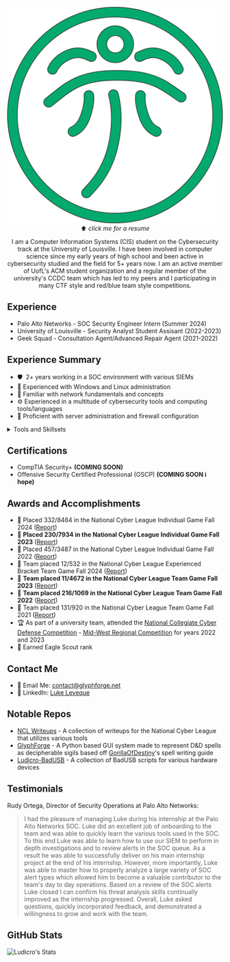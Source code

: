 <p align="center">
  <a href="LukeLevequeResume-GitHub.pdf">
    <img src="logo_highDef.png" alt="Resume" />
  </a>
  <br>
  ⬆️ <i>click me for a resume</i>
</p>

<p align="center">
I am a Computer Information Systems (CIS) student on the Cybersecurity track at the University of Louisville. I have been involved in computer science since my early years of high school and been active in cybersecurity studied and the field for 5+ years now. I am an active member of UofL's ACM student organization and a regular member of the university's CCDC team which has led to my peers and I participating in many CTF style and red/blue team style competitions. 
</p>

## Experience
- Palo Alto Networks - SOC Security Engineer Intern (Summer 2024)
- University of Louisville - Security Analyst Student Assisant (2022-2023)
- Geek Squad - Consultation Agent/Advanced Repair Agent (2021-2022)



## Experience Summary
- 🛡️&nbsp; 2+ years working in a SOC environment with various SIEMs
- 🐧 Experienced with Windows and Linux administration
- 📶 Familiar with network fundamentals and concepts
- ⚙️ Experienced in a multitude of cybersecurity tools and computing tools/languages
- 🚨 Proficient with server administration and firewall configuration
<details><summary>Tools and Skillsets</summary>

  - 🖥️ <b>Programming:</b> C, <ins>C++</ins>, C#, Java, <ins>Python</ins>, Javascript
  - ⌨️ <b>Scripting:</b> <ins>Bash</ins>, <ins>Powershell</ins>
  - 💻 <b>Operating Systems:</b> <ins>Kali/Ubuntu/Debian</ins>, <ins>Windows</ins>, Mac
  - ☁️ <b>Cloud Environments:</b> AWS, Google Cloud, Azure
  - 🕸️ <b>Web Apps:</b> <ins>Burp Suite</ins>
  - 🪪 &nbsp;<b>Digital Forensics:</b> Autopsy, FTK Imager
  - 📶 <b>Network Packet Analysis:</b> Wireshark
  - 🗄️ <b>Database</b> [SQL](https://github.com/Ludicro/Ludicro/tree/main/SQL), <ins>XQL</ins>, KQL
  - 🛠️ <b>General Tools:</b> hashcat, BadUSB, FlipperZero utilities, Ghidra
  - 📦 <b>Containers:</b> Docker
</details>

## Certifications
- CompTIA Security+ **(COMING SOON)**
- Offensive Security Certified Professional (OSCP) **(COMING SOON i hope)**

## Awards and Accomplishments
- 🏅 Placed 332/8484 in the National Cyber League Individual Game Fall 2024 ([Report](NCL/Scouting_Reports/IndivGame/2024_Fall_Indiv.pdf))
- 🏅 **Placed 230/7934 in the National Cyber League Individual Game Fall 2023** ([Report](NCL/Scouting_Reports/IndivGame/2023_Fall_Indiv.pdf))
- 🏅 Placed 457/3487 in the National Cyber League Individual Game Fall 2022 ([Report](NCL/Scouting_Reports/IndivGame/2022_Fall_Indiv.pdf))
- 🏅 Team placed 12/532 in the National Cyber League Experienced Bracket Team Game Fall 2024 ([Report](NCL/Scouting_Reports/TeamGame/2024_Fall_Team.pdf))
- 🏅 **Team placed 11/4672 in the National Cyber League Team Game Fall 2023** ([Report](NCL/Scouting_Reports/TeamGame/2023_Fall_Team.pdf))
- 🏅 **Team placed 216/1069 in the National Cyber League Team Game Fall 2022** ([Report](NCL/Scouting_Reports/TeamGame/2022_Fall_Team.pdf))
- 🏅 Team placed 131/920 in the National Cyber League Team Game Fall 2021 ([Report](NCL/Scouting_Reports/TeamGame/2021_Fall_Team.pdf))
- 🏆 As part of a university team, attended the [National Collegiate Cyber Defense Competition](https://www.nationalccdc.org/) - [Mid-West Regional Competition](https://www.caeepnc.org/mwccdc/) for years 2022 and 2023
- 🦅 Earned Eagle Scout rank

## Contact Me
- 📧 Email Me: contact@glyphforge.net
- 🤝 LinkedIn: [Luke Leveque](https://www.linkedin.com/in/luke-leveque/)

## Notable Repos
- [NCL Writeups](https://github.com/Ludicro/NCL-Public) - A collection of writeups for the National Cyber League that utilizes various tools
- [GlyphForge](https://github.com/Ludicro/GlyphForge) - A Python based GUI system made to represent D&D spells as decipherable sigils based off [GorillaOfDestiny](https://github.com/GorillaOfDestiny)'s spell writing guide
- [Ludicro-BadUSB](https://github.com/Ludicro/Ludicro-BadUSB) - A collection of BadUSB scripts for various hardware devices

## Testimonials
Rudy Ortega, Director of Security Operations at Palo Alto Networks: 

> I had the pleasure of managing Luke during his internship at the Palo Alto Networks SOC. Luke did an excellent job of onboarding to the team and was able to quickly learn the various tools used in the SOC. To this end Luke was able to learn how to use our SIEM to perform in depth investigations and to review alerts in the SOC queue. As a result he was able to successfully deliver on his main internship project at the end of his internship. However, more importantly, Luke was able to master how to properly analyze a large variety of SOC alert types which allowed him to become a valuable contributor to the team's day to day operations. Based on a review of the SOC alerts Luke closed I can confirm his threat analysis skills continually improved as the internship progressed. Overall, Luke asked questions, quickly incorporated feedback, and demonstrated a willingness to grow and work with the team.

## GitHub Stats
![Ludicro's Stats](https://github-readme-stats.vercel.app/api?username=Ludicro&theme=default&show_icons=true&hide_border=true&count_private=true)
